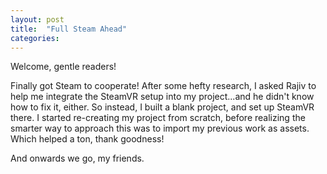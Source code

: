 ```yaml
---
layout: post
title:  "Full Steam Ahead"
categories:
---
```

Welcome, gentle readers!

Finally got Steam to cooperate! After some hefty research, I asked Rajiv to help me integrate the SteamVR setup into my project...and he didn't know how to fix it, either. So instead, I built a blank project, and set up SteamVR there. I started re-creating my project from scratch, before realizing the smarter way to approach this was to import my previous work as assets. Which helped a ton, thank goodness!

And onwards we go, my friends.

